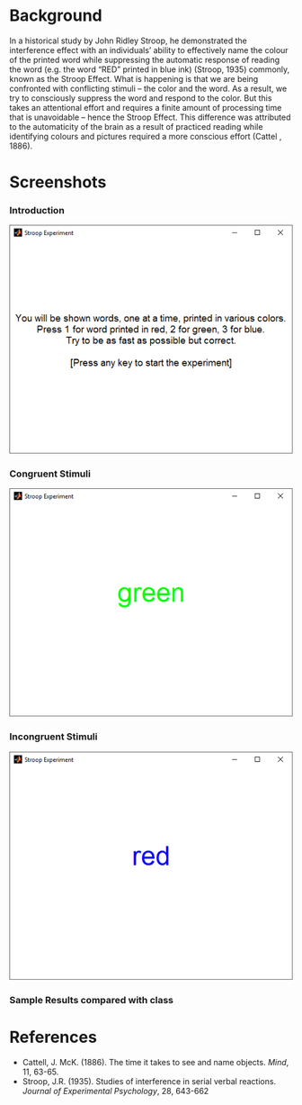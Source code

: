 # Background

In a historical study by John Ridley Stroop, he demonstrated the interference effect with an individuals’ ability to effectively name the colour of the printed word while suppressing the automatic response of reading the word (e.g. the word “RED” printed in blue ink) (Stroop, 1935) commonly, known as the Stroop Effect. What is happening is that we are being confronted with conflicting stimuli – the color and the word. As a result, we try to consciously suppress the word and respond to the color. But this takes an attentional effort and requires a finite amount of processing time that is unavoidable – hence the Stroop Effect. This difference was attributed to the automaticity of the brain as a result of practiced reading while identifying colours and pictures required a more conscious effort (Cattel , 1886).

# Screenshots

### Introduction

![alt text](https://github.com/AeKana/MATLAB/blob/master/intro.png)

### Congruent Stimuli

![alt text](https://github.com/AeKana/MATLAB/blob/master/congruent.png)

### Incongruent Stimuli

![alt text](https://github.com/AeKana/MATLAB/blob/master/incongruent.png)

### Sample Results compared with class



# References

- Cattell, J. McK. (1886). The time it takes to see and name objects. *Mind*, 11, 63-65.
- Stroop, J.R. (1935). Studies of interference in serial verbal reactions. *Journal of Experimental Psychology*, 28, 643-662
